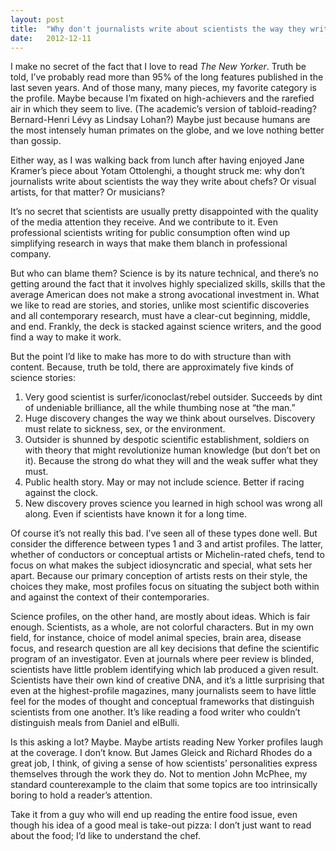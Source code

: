 ```yaml
---
layout: post
title:  "Why don't journalists write about scientists the way they write about chefs?"
date:   2012-12-11 
---
```

I make no secret of the fact that I love to read _The New Yorker_. Truth be told, I’ve probably read more than 95% of the long features published in the last seven years. And of those many, many pieces, my favorite category is the profile. Maybe because I’m fixated on high-achievers and the rarefied air in which they seem to live. (The academic’s version of tabloid-reading? Bernard-Henri Lévy as Lindsay Lohan?) Maybe just because humans are the most intensely human primates on the globe, and we love nothing better than gossip.

Either way, as I was walking back from lunch after having enjoyed Jane Kramer’s piece about Yotam Ottolenghi, a thought struck me: why don’t journalists write about scientists the way they write about chefs? Or visual artists, for that matter? Or musicians?

It’s no secret that scientists are usually pretty disappointed with the quality of the media attention they receive. And we contribute to it. Even professional scientists writing for public consumption often wind up simplifying research in ways that make them blanch in professional company.

But who can blame them? Science is by its nature technical, and there’s no getting around the fact that it involves highly specialized skills, skills that the average American does not make a strong avocational investment in. What we like to read are stories, and stories, unlike most scientific discoveries and all contemporary research, must have a clear-cut beginning, middle, and end. Frankly, the deck is stacked against science writers, and the good find a way to make it work.

But the point I’d like to make has more to do with structure than with content. Because, truth be told, there are approximately five kinds of science stories:

1. Very good scientist is surfer/iconoclast/rebel outsider. Succeeds by dint of undeniable brilliance, all the while thumbing nose at “the man.”
1. Huge discovery changes the way we think about ourselves. Discovery must relate to sickness, sex, or the environment.
1. Outsider is shunned by despotic scientific establishment, soldiers on with theory that might revolutionize human knowledge (but don’t bet on it). Because the strong do what they will and the weak suffer what they must.
1. Public health story. May or may not include science. Better if racing against the clock.
1. New discovery proves science you learned in high school was wrong all along. Even if scientists have known it for a long time.

Of course it’s not really this bad. I’ve seen all of these types done well. But consider the difference between types 1 and 3 and artist profiles. The latter, whether of conductors or conceptual artists or Michelin-rated chefs, tend to focus on what makes the subject idiosyncratic and special, what sets her apart. Because our primary conception of artists rests on their style, the choices they make, most profiles focus on situating the subject both within and against the context of their contemporaries.

Science profiles, on the other hand, are mostly about ideas. Which is fair enough. Scientists, as a whole, are not colorful characters. But in my own field, for instance, choice of model animal species, brain area, disease focus, and research question are all key decisions that define the scientific program of an investigator. Even at journals where peer review is blinded, scientists have little problem identifying which lab produced a given result. Scientists have their own kind of creative DNA, and it’s a little surprising that even at the highest-profile magazines, many journalists seem to have little feel for the modes of thought and conceptual frameworks that distinguish scientists from one another. It’s like reading a food writer who couldn’t distinguish meals from Daniel and elBulli.

Is this asking a lot? Maybe. Maybe artists reading New Yorker profiles laugh at the coverage. I don’t know. But James Gleick and Richard Rhodes do a great job, I think, of giving a sense of how scientists’ personalities express themselves through the work they do. Not to mention John McPhee, my standard counterexample to the claim that some topics are too intrinsically boring to hold a reader’s attention.

Take it from a guy who will end up reading the entire food issue, even though his idea of a good meal is take-out pizza: I don’t just want to read about the food; I’d like to understand the chef.